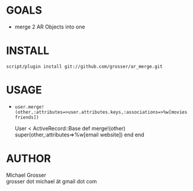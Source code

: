 GOALS
=====
 - merge 2 AR Objects into one


INSTALL
=======

    script/plugin install git://github.com/grosser/ar_merge.git

USAGE
=====
 - `user.merge!(other,:attributes=>user.attributes.keys,:associations=>%w[movies friends])`


    User < ActiveRecord::Base
      def merge!(other)
        super(other,:attributes=>%w[email website])
      end
    end

AUTHOR
======
  Michael Grosser  
  grosser dot michael ät gmail dot com  
